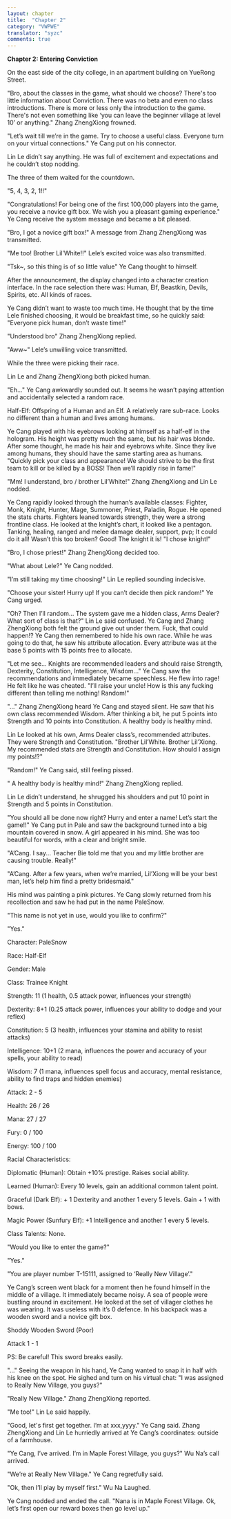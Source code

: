 ```yaml
---
layout: chapter
title:  "Chapter 2"
category: "VWPWE"
translator: "syzc"
comments: true
---
```


**Chapter 2: Entering Conviction**

On the east side of the city college, in an apartment building on YueRong Street.

"Bro, about the classes in the game, what should we choose? There's too little information about Conviction. There was no beta and even no class introductions. There is more or less only the introduction to the game. There's not even something like ‘you can leave the beginner village at level 10’ or anything." Zhang ZhengXiong frowned.

"Let’s wait till we’re in the game. Try to choose a useful class. Everyone turn on your virtual connections." Ye Cang put on his connector.

Lin Le didn’t say anything. He was full of excitement and expectations and he couldn’t stop nodding.

The three of them waited for the countdown.

"5, 4, 3, 2, 1!!"

"Congratulations! For being one of the first 100,000 players into the game, you receive a novice gift box. We wish you a pleasant gaming experience." Ye Cang receive the system message and became a bit pleased.

"Bro, I got a novice gift box!" A message from Zhang ZhengXiong was transmitted.

"Me too! Brother Lil’White!!" Lele’s excited voice was also transmitted.

"Tsk~, so this thing is of so little value" Ye Cang thought to himself.

After the announcement, the display changed into a character creation interface. In the race selection there was: Human, Elf, Beastkin, Devils, Spirits, etc. All kinds of races.

Ye Cang didn’t want to waste too much time. He thought that by the time Lele finished choosing, it would be breakfast time, so he quickly said: "Everyone pick human, don’t waste time!"

"Understood bro" Zhang ZhengXiong replied.

"Aww~" Lele’s unwilling voice transmitted. 

While the three were picking their race.

Lin Le and Zhang ZhengXiong both picked human.

"Eh..." Ye Cang awkwardly sounded out. It seems he wasn’t paying attention and accidentally selected a random race.

Half-Elf: Offspring of a Human and an Elf. A relatively rare sub-race. Looks no different than a human and lives among humans.

Ye Cang played with his eyebrows looking at himself as a half-elf in the hologram. His height was pretty much the same, but his hair was blonde. After some thought, he made his hair and eyebrows white. Since they live among humans, they should have the same starting area as humans. "Quickly pick your class and appearance! We should strive to be the first team to kill or be killed by a BOSS! Then we’ll rapidly rise in fame!"

"Mm! I understand, bro / brother Lil’White!" Zhang ZhengXiong and Lin Le nodded.

Ye Cang rapidly looked through the human’s available classes: Fighter, Monk, Knight, Hunter, Mage, Summoner, Priest, Paladin, Rogue. He opened the stats charts. Fighters leaned towards strength, they were a strong frontline class. He looked at the knight’s chart, it looked like a pentagon. Tanking, healing, ranged and melee damage dealer, support, pvp; It could do it all! Wasn’t this too broken? Good! The knight it is! "I chose knight!"

"Bro, I chose priest!" Zhang ZhengXiong decided too.

"What about Lele?" Ye Cang nodded.

"I’m still taking my time choosing!" Lin Le replied sounding indecisive.

"Choose your sister! Hurry up! If you can’t decide then pick random!" Ye Cang urged.

"Oh? Then I’ll random... The system gave me a hidden class, Arms Dealer? What sort of class is that?" Lin Le said confused. Ye Cang and Zhang ZhengXiong both felt the ground give out under them. Fuck, that could happen!? Ye Cang then remembered to hide his own race. While he was going to do that, he saw his attribute allocation. Every attribute was at the base 5 points with 15 points free to allocate. 

"Let me see... Knights are recommended leaders and should raise Strength, Dexterity, Constitution, Intelligence, Wisdom..." Ye Cang saw the recommendations and immediately became speechless. He flew into rage! He felt like he was cheated. "I’ll raise your uncle! How is this any fucking different than telling me nothing! Random!"

"..." Zhang ZhengXiong heard Ye Cang and stayed silent. He saw that his own class recommended Wisdom. After thinking a bit, he put 5 points into Strength and 10 points into Constitution.  A healthy body is healthy mind.

Lin Le looked at his own, Arms Dealer class’s, recommended attributes. They were Strength and Constitution. "Brother Lil’White. Brother Lil’Xiong. My recommended stats are Strength and Constitution. How should I assign my points!?"

"Random!" Ye Cang said, still feeling pissed.

" A healthy body is healthy mind!" Zhang ZhengXiong replied.

Lin Le didn’t understand, he shrugged his shoulders and put 10 point in Strength and 5 points in Constitution.

"You should all be done now right? Hurry and enter a name! Let’s start the game!!" Ye Cang put in Pale and saw the background turned into a big mountain covered in snow. A girl appeared in his mind. She was too beautiful for words, with a clear and bright smile.

"A’Cang. I say... Teacher Bie told me that you and my little brother are causing trouble. Really!"

"A’Cang. After a few years, when we’re married, Lil’Xiong will be your best man, let’s help him find a pretty bridesmaid."

His mind was painting a pink pictures. Ye Cang slowly returned from his recollection and saw he had put in the name PaleSnow.

"This name is not yet in use, would you like to confirm?"

"Yes."

Character: PaleSnow

Race: Half-Elf

Gender: Male

Class: Trainee Knight

Strength: 11 (1 health, 0.5 attack power, influences your strength)

Dexterity: 8+1 (0.25 attack power, influences your ability to dodge and your reflex)

Constitution: 5 (3 health, influences your stamina and ability to resist attacks)

Intelligence: 10+1 (2 mana, influences the power and accuracy of your spells, your ability to read)

Wisdom: 7 (1 mana, influences spell focus and accuracy, mental resistance, ability to find traps and hidden enemies)

Attack: 2 - 5

Health: 26 / 26

Mana: 27 / 27

Fury: 0 / 100

Energy: 100 / 100

Racial Characteristics:

Diplomatic (Human): Obtain +10% prestige. Raises social ability.

Learned (Human): Every 10 levels, gain an additional common talent point.

Graceful (Dark Elf): + 1 Dexterity and another 1 every 5 levels. Gain + 1 with bows.

Magic Power (Sunfury Elf): +1 Intelligence and another 1 every 5 levels.

Class Talents: None.

"Would you like to enter the game?"

"Yes."

"You are player number T-15111, assigned to ‘Really New Village’."

Ye Cang’s screen went black for a moment then he found himself in the middle of a village. It immediately became noisy. A sea of people were bustling around in excitement. He looked at the set of villager clothes he was wearing. It was useless with it’s 0 defence. In his backpack was a wooden sword and a novice gift box.  

Shoddy Wooden Sword (Poor)

Attack 1 - 1

PS: Be careful! This sword breaks easily.

"..." Seeing the weapon in his hand, Ye Cang wanted to snap it in half with his knee on the spot. He sighed and turn on his virtual chat: "I was assigned to Really New Village, you guys?"

"Really New Village." Zhang ZhengXiong reported.

"Me too!" Lin Le said happily.

"Good, let's first get together. I’m at xxx,yyyy." Ye Cang said. Zhang ZhengXiong and Lin Le hurriedly arrived at Ye Cang’s coordinates: outside of a farmhouse.

"Ye Cang, I’ve arrived. I’m in Maple Forest Village, you guys?" Wu Na’s call arrived.

"We’re at Really New Village." Ye Cang regretfully said.

"Ok, then I’ll play by myself first." Wu Na Laughed.

Ye Cang nodded and ended the call. "Nana is in Maple Forest Village. Ok, let’s first open our reward boxes then go level up."